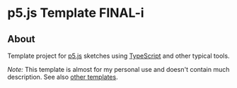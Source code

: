# p5.js Template FINAL-i

## About

Template project for [p5.js](https://p5js.org/) sketches using [TypeScript](https://www.typescriptlang.org/) and other typical tools.

*Note:* This template is almost for my personal use and doesn't contain much description. See also [other templates](https://fal-works.github.io/p5js-templates/).

